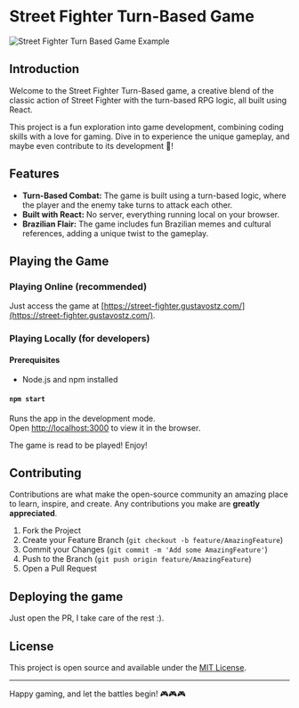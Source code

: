# Street Fighter Turn-Based Game

![Street Fighter Turn Based Game Example](./readme_assets/street-fighter-turn-based-game.gif)

## Introduction
Welcome to the Street Fighter Turn-Based game, a creative blend of the classic action of Street Fighter with the turn-based RPG logic, all built using React. 

This project is a fun exploration into game development, combining coding skills with a love for gaming. Dive in to experience the unique gameplay, and maybe even contribute to its development 🙂!

## Features
- **Turn-Based Combat:** The game is built using a turn-based logic, where the player and the enemy take turns to attack each other.
- **Built with React:** No server, everything running local on your browser.
- **Brazilian Flair:** The game includes fun Brazilian memes and cultural references, adding a unique twist to the gameplay.

## Playing the Game

### Playing Online (recommended)

Just access the game at [https://street-fighter.gustavostz.com/](https://street-fighter.gustavostz.com/).

### Playing Locally (for developers)

#### Prerequisites
- Node.js and npm installed

#### `npm start`

Runs the app in the development mode.<br />
Open [http://localhost:3000](http://localhost:3000) to view it in the browser.

The game is read to be played! Enjoy!

## Contributing
Contributions are what make the open-source community an amazing place to learn, inspire, and create. Any contributions you make are **greatly appreciated**.

1. Fork the Project
2. Create your Feature Branch (`git checkout -b feature/AmazingFeature`)
3. Commit your Changes (`git commit -m 'Add some AmazingFeature'`)
4. Push to the Branch (`git push origin feature/AmazingFeature`)
5. Open a Pull Request

## Deploying the game 

Just open the PR, I take care of the rest :).

## License

This project is open source and available under the [MIT License](/LICENSE).

---

Happy gaming, and let the battles begin! 🎮🎮🎮